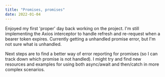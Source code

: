 ```yaml
---
title: "Promises, promises"
date: 2022-01-04
---
```


Enjoyed my first 'proper' day back working on the project. I'm still implementing the Axios interceptor to handle refresh and re-request when a bearer token expires.
Currently getting a unhandled promise error, but I'm not sure what is unhandled.

Next steps are to find a better way of error reporting for promises (so I can track down which promise is not handled). I might try and find new resources and examples for using both async/await and then/catch in more complex scenarios.

